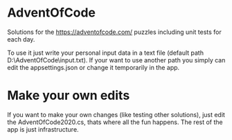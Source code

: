 # AdventOfCode

Solutions for the https://adventofcode.com/ puzzles including unit tests for each day.

To use it just write your personal input data in a text file (default path D:\AdventOfCode\input.txt). If your want to use another path you simply can edit the appsettings.json or change it temporarily in the app.

# Make your own edits
If you want to make your own changes (like testing other solutions), just edit the AdventOfCode2020.cs, thats where all the fun happens.
The rest of the app is just infrastructure.
